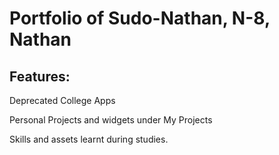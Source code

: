 # Portfolio of Sudo-Nathan, N-8, Nathan

## Features:

Deprecated College Apps

Personal Projects and widgets under My Projects

Skills and assets learnt during studies.
